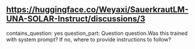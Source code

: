 ## https://huggingface.co/Weyaxi/SauerkrautLM-UNA-SOLAR-Instruct/discussions/3

contains_question: yes
question_part: Question question.Was this trained with system prompt? If no, where to provide instructions to follow?